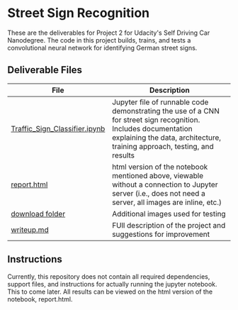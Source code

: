 # Street Sign Recognition
These are the deliverables for Project 2 for Udacity's Self Driving Car Nanodegree.
The code in this project builds, trains, and tests a convolutional neural network for identifying German street signs.

## Deliverable Files

File | Description
------------ | -------------
<a href="https://github.com/TheOnceAndFutureSmalltalker/street_sign_recognition/blob/master/Traffic_Sign_Classifier.ipynb">Traffic_Sign_Classifier.ipynb</a> | Jupyter file of runnable code demonstrating the use of a CNN for street sign recognition. Includes documentation explaining the data, architecture, training approach, testing, and results
<a href="https://rawgit.com/TheOnceAndFutureSmalltalker/street_sign_recognition/master/report.html">report.html</a> | html version of the notebook mentioned above, viewable without a connection to Jupyter server (i.e., does not need a server, all images are inline, etc.)
<a href="https://github.com/TheOnceAndFutureSmalltalker/street_sign_recognition/tree/master/download">download folder</a> | Additional images used for testing
<a href="https://github.com/TheOnceAndFutureSmalltalker/street_sign_recognition/blob/master/writeup.md">writeup.md</a> | FUll description of the project and suggestions for improvement

## Instructions

Currently, this repository does not contain all required dependencies, support files, and instructions for actually running the jupyter notebook.  This to come later.  All results can be viewed on the html version of the notebook, report.html.
